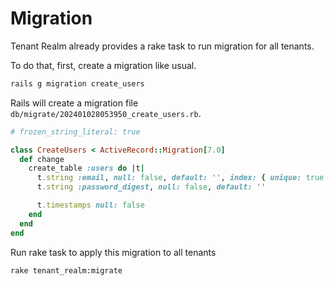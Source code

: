 # Migration

Tenant Realm already provides a rake task to run migration for all tenants.

To do that, first, create a migration like usual.

```sh
rails g migration create_users
```

Rails will create a migration file `db/migrate/202401028053950_create_users.rb`.

```rb
# frozen_string_literal: true

class CreateUsers < ActiveRecord::Migration[7.0]
  def change
    create_table :users do |t|
      t.string :email, null: false, default: '', index: { unique: true }
      t.string :password_digest, null: false, default: ''

      t.timestamps null: false
    end
  end
end
```

Run rake task to apply this migration to all tenants

```sh
rake tenant_realm:migrate
```
